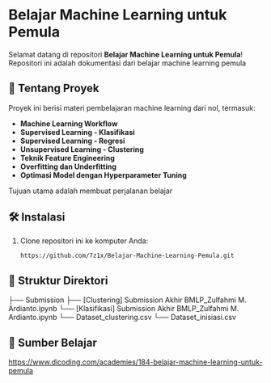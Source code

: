 # Belajar Machine Learning untuk Pemula

Selamat datang di repositori **Belajar Machine Learning untuk Pemula**! Repositori ini adalah dokumentasi dari belajar machine learning pemula

## 🚀 Tentang Proyek
Proyek ini berisi materi pembelajaran machine learning dari nol, termasuk:
- **Machine Learning Workflow**
- **Supervised Learning - Klasifikasi**
- **Supervised Learning - Regresi**
- **Unsupervised Learning - Clustering**
- **Teknik Feature Engineering**
- **Overfitting dan Underfitting**
- **Optimasi Model dengan Hyperparameter Tuning**

Tujuan utama adalah membuat perjalanan belajar

## 🛠️ Instalasi
1. Clone repositori ini ke komputer Anda:
   ```bash
   https://github.com/7z1x/Belajar-Machine-Learning-Pemula.git

## 📂 Struktur Direktori
├── Submission
    ├── [Clustering] Submission Akhir BMLP_Zulfahmi M. Ardianto.ipynb 
    └── [Klasifikasi] Submission Akhir BMLP_Zulfahmi M. Ardianto.ipynb
    └── Dataset_clustering.csv
    └── Dataset_inisiasi.csv
    
## 📖 Sumber Belajar 

https://www.dicoding.com/academies/184-belajar-machine-learning-untuk-pemula
